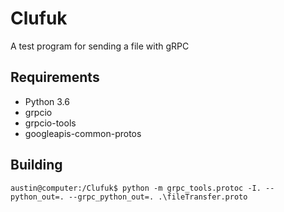 # Clufuk

A test program for sending a file with gRPC

## Requirements

- Python 3.6
- grpcio
- grpcio-tools
- googleapis-common-protos

## Building 
```
austin@computer:/Clufuk$ python -m grpc_tools.protoc -I. --python_out=. --grpc_python_out=. .\fileTransfer.proto
```
